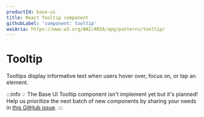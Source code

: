 ```yaml
---
productId: base-ui
title: React Tooltip component
githubLabel: 'component: tooltip'
waiAria: https://www.w3.org/WAI/ARIA/apg/patterns/tooltip/
---
```


# Tooltip

<p class="description">Tooltips display informative text when users hover over, focus on, or tap an element.</p>

:::info
💡 The Base UI Tooltip component isn't implement yet but it's planned!
Help us prioritize the next batch of new components by sharing your needs in [this GitHub issue](https://github.com/mui/material-ui/issues/38045).
:::
